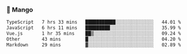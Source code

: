 ### 🥭 Mango

<!--START_SECTION:waka-->

```txt
TypeScript   7 hrs 33 mins   ███████████░░░░░░░░░░░░░░   44.01 %
JavaScript   6 hrs 11 mins   █████████░░░░░░░░░░░░░░░░   35.99 %
Vue.js       1 hr 35 mins    ██▒░░░░░░░░░░░░░░░░░░░░░░   09.24 %
Other        43 mins         █░░░░░░░░░░░░░░░░░░░░░░░░   04.20 %
Markdown     29 mins         ▓░░░░░░░░░░░░░░░░░░░░░░░░   02.89 %
```

<!--END_SECTION:waka-->

